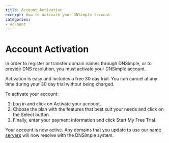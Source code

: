 ```yaml
---
title: Account Activation
excerpt: How to activate your DNSimple account.
categories:
- Account
---
```


# Account Activation

In order to register or transfer domain names through DNSimple, or to provide DNS resolution, you must activate your DNSimple account.

Activation is easy and includes a free 30 day trial. You can cancel at any time during your 30 day trial without being charged.

<div class="section-steps" markdown="1">
To activate your account:

1. Log in and click on <label>Activate your account</label>.
1. Choose the plan with the features that best suit your needs and click on the <label>Select</label> button.
1. Finally, enter your payment information and click <label>Start My Free Trial</label>.

</div>

Your account is now active. Any domains that you update to use our [name servers](/articles/dnsimple-nameservers/) will now resolve with the DNSimple system.

